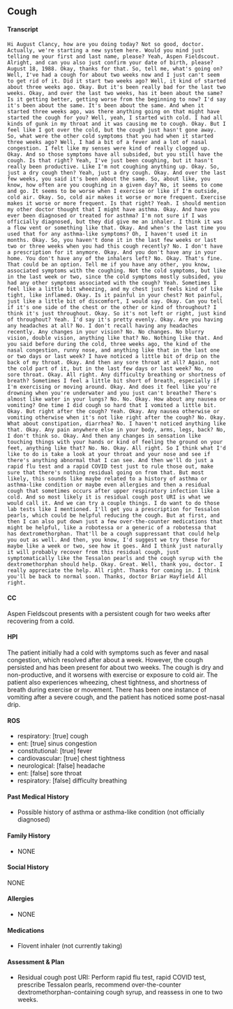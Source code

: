 Cough
---
#### Transcript
```
Hi August Clancy, how are you doing today? Not so good, doctor. Actually, we're starting a new system here. Would you mind just telling me your first and last name, please? Yeah, Aspen Fieldscout. Alright, and can you also just confirm your date of birth, please? August 18, 1988. Okay, thanks for that. So, tell me, what's going on? Well, I've had a cough for about two weeks now and I just can't seem to get rid of it. Did it start two weeks ago? Well, it kind of started about three weeks ago. Okay. But it's been really bad for the last two weeks. Okay, and over the last two weeks, has it been about the same? Is it getting better, getting worse from the beginning to now? I'd say it's been about the same. It's been about the same. And when it started three weeks ago, was there anything going on that might have started the cough for you? Well, yeah, I started with cold. I had all kinds of gunk in my throat and it was causing me to cough. Okay. But I feel like I got over the cold, but the cough just hasn't gone away. So, what were the other cold symptoms that you had when it started three weeks ago? Well, I had a bit of a fever and a lot of nasal congestion. I felt like my senses were kind of really clogged up. Okay. And so those symptoms have all subsided, but you still have the cough. Is that right? Yeah, I've just been coughing, but it hasn't really been productive. Like I'm not coughing anything up. Okay. So, just a dry cough then? Yeah, just a dry cough. Okay. And over the last few weeks, you said it's been about the same. So, about like, you know, how often are you coughing in a given day? No, it seems to come and go. It seems to be worse when I exercise or like if I'm outside, cold air. Okay. So, cold air makes it worse or more frequent. Exercise makes it worse or more frequent. Is that right? Yeah. I should mention my other doctor thought that I might have asthma. Okay. And have you ever been diagnosed or treated for asthma? I'm not sure if I was officially diagnosed, but they did give me an inhaler. I think it was a flow vent or something like that. Okay. And when's the last time you used that for any asthma-like symptoms? Oh, I haven't used it in months. Okay. So, you haven't done it in the last few weeks or last two or three weeks when you had this cough recently? No. I don't have a prescription for it anymore. Okay. And you don't have any in your home. You don't have any of the inhalers left? No. Okay. That's fine. That could be an option. Tell me if you have any other, you know, associated symptoms with the coughing. Not the cold symptoms, but like in the last week or two, since the cold symptoms mostly subsided, you had any other symptoms associated with the cough? Yeah. Sometimes I feel like a little bit wheezing, and my chest just feels kind of like tight, like inflamed. Okay. Is it painful in your chest? Not painful, just like a little bit of discomfort, I would say. Okay. Can you tell if it's one side of the chest or the other or kind of throughout? I think it's just throughout. Okay. So it's not left or right, just kind of throughout? Yeah. I'd say it's pretty evenly. Okay. Are you having any headaches at all? No. I don't recall having any headaches recently. Any changes in your vision? No. No changes. No blurry vision, double vision, anything like that? No. Nothing like that. And you said before during the cold, three weeks ago, the kind of the nasal congestion, runny nose, and anything like that in the last one or two days or last week? I have noticed a little bit of drip on the back of my throat. Okay. And then any sore throat at all? Again, not the cold part of it, but in the last few days or last week? No, no sore throat. Okay. All right. Any difficulty breathing or shortness of breath? Sometimes I feel a little bit short of breath, especially if I'm exercising or moving around. Okay. And does it feel like you're drowning when you're underwater and you just can't breathe? There's almost like water in your lungs? No. No. Okay. How about any nausea or vomiting? One time I did cough so hard that I vomited a little bit. Okay. But right after the cough? Yeah. Okay. Any nausea otherwise or vomiting otherwise when it's not like right after the cough? No. Okay. What about constipation, diarrhea? No. I haven't noticed anything like that. Okay. Any pain anywhere else in your body, arms, legs, back? No, I don't think so. Okay. And then any changes in sensation like touching things with your hands or kind of feeling the ground on your feet, anything like that? No. No. Okay. All right. So I think what I'd like to do is take a look at your throat and your nose and see if there's anything abnormal that I can see. And then we'll do just a rapid flu test and a rapid COVID test just to rule those out, make sure that there's nothing residual going on from that. But most likely, this sounds like maybe related to a history of asthma or asthma-like condition or maybe even allergies and then a residual cough that sometimes occurs after upper respiratory infection like a cold. And so most likely it is residual cough post URI is what we would call it. And we can try a couple things. I do want to do those lab tests like I mentioned. I'll get you a prescription for Tessalon pearls, which could be helpful reducing the cough. But at first, and then I can also put down just a few over-the-counter medications that might be helpful, like a robotessa or a generic of a robotessa that has dextromethorphan. That'll be a cough suppressant that could help you out as well. And then, you know, I'd suggest we try these for maybe like a week or two, see how it goes. And I think just naturally it will probably recover from this residual cough, just symptomatically like the Tessalon pearls and the cough syrup with the dextromethorphan should help. Okay. Great. Well, thank you, doctor. I really appreciate the help. All right. Thanks for coming in. I think you'll be back to normal soon. Thanks, doctor Briar Hayfield All right.
```

#### CC 
Aspen Fieldscout presents with a persistent cough for two weeks after recovering from a cold. 

#### HPI 
The patient initially had a cold with symptoms such as fever and nasal congestion, which resolved after about a week. However, the cough persisted and has been present for about two weeks. The cough is dry and non-productive, and it worsens with exercise or exposure to cold air. The patient also experiences wheezing, chest tightness, and shortness of breath during exercise or movement. There has been one instance of vomiting after a severe cough, and the patient has noticed some post-nasal drip.

#### ROS 
- respiratory: [true] cough 
- ent: [true] sinus congestion 
- constitutional: [true] fever 
- cardiovascular: [true] chest tightness 
- neurological: [false] headache 
- ent: [false] sore throat 
- respiratory: [false] difficulty breathing 

#### Past Medical History 
- Possible history of asthma or asthma-like condition (not officially diagnosed)

#### Family History 
- NONE

#### Social History 
NONE

#### Allergies 
- NONE

#### Medications 
- Flovent inhaler (not currently taking)

#### Assessment & Plan 
- Residual cough post URI: Perform rapid flu test, rapid COVID test, prescribe Tessalon pearls, recommend over-the-counter dextromethorphan-containing cough syrup, and reassess in one to two weeks.

